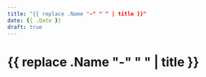 ```yaml
---
title: "{{ replace .Name "-" " " | title }}"
date: {{ .Date }}
draft: true
---
```


# {{ replace .Name "-" " " | title }}

<!--more-->
